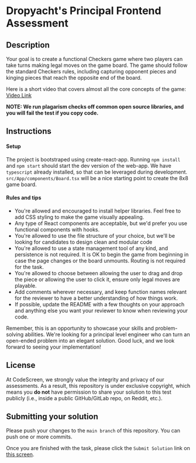 # Dropyacht's Principal Frontend Assessment

## Description

Your goal is to create a functional Checkers game where two players can take turns making legal moves on the game board. The game should follow the standard Checkers rules, including capturing opponent pieces and kinging pieces that reach the opposite end of the board.

Here is a short video that covers almost all the core concepts of the game: [Video Link](https://www.youtube.com/watch?v=MOW9k_C4vFU)

**NOTE: We run plagarism checks off common open source libraries, and you will fail the test if you copy code.**

## Instructions

#### Setup

The project is bootstraped using create-react-app. Running `npm install` and `npm start` should start the dev version of the web-app. We have `typescript` already installed, so that can be leveraged during development. `src/App/components/Board.tsx` will be a nice starting point to create the 8x8 game board.

#### Rules and tips

- You're allowed and encouraged to install helper libraries. Feel free to add CSS styling to make the game visually appealing.
- Any type of React components are acceptable, but we'd prefer you use functional components with hooks.
- You're allowed to use the file structure of your choice, but we'll be looking for candidates to design clean and modular code
- You're allowed to use a state management tool of any kind, and persistence is not required. It is OK to begin the game from beginning in case the page changes or the board unmounts. Routing is not required for the task.
- You're allowed to choose between allowing the user to drag and drop the piece or allowing the user to click it, ensure only legal moves are playable.
- Add comments wherever necessary, and keep function names relevant for the reviewer to have a better understanding of how things work.
- If possible, update the README with a few thoughts on your approach and anything else you want your reviewer to know when reviewing your code.

Remember, this is an opportunity to showcase your skills and problem-solving abilities. We're looking for a principal level engineer who can turn an open-ended problem into an elegant solution. Good luck, and we look forward to seeing your implementation!
## License

At CodeScreen, we strongly value the integrity and privacy of our assessments. As a result, this repository is under exclusive copyright, which means you **do not** have permission to share your solution to this test publicly (i.e., inside a public GitHub/GitLab repo, on Reddit, etc.). <br>

## Submitting your solution

Please push your changes to the `main branch` of this repository. You can push one or more commits. <br>

Once you are finished with the task, please click the `Submit Solution` link on <a href="https://app.codescreen.com/candidate/46151869-9a1d-44e0-baeb-4bcf80bdea32" target="_blank">this screen</a>.